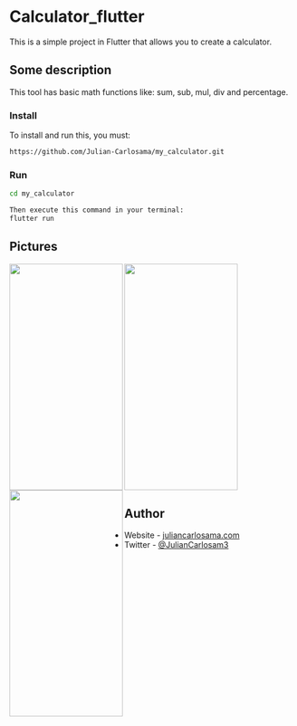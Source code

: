 # Calculator_flutter

This is a simple project in Flutter that allows you to create a calculator.

## Some description

This tool has basic math functions like: sum, sub, mul, div and percentage.

### Install

To install and run this, you must:

```bash
https://github.com/Julian-Carlosama/my_calculator.git
````
### Run 
```bash
cd my_calculator

Then execute this command in your terminal:
flutter run
````
## Pictures


<img align="left" src="https://github.com/Julian-Carlosama/my_calculator/blob/main/screens/ImageCel1.png" width="200" height="400">

<img align="center" src="https://github.com/Julian-Carlosama/my_calculator/blob/main/screens/xsmart.png" width="200" height="400">

<img align="left" src="https://github.com/Julian-Carlosama/my_calculator/blob/main/screens/tablet10inch.png" width="200" height="400">





## Author

- Website - [juliancarlosama.com](https://juliancarlosama.com)
- Twitter - [@JulianCarlosam3](https://www.twitter.com/JulianCarlosam3)


